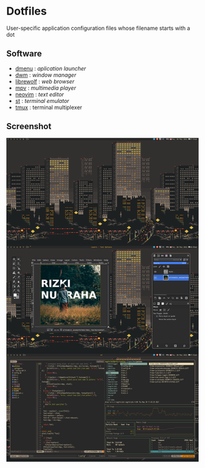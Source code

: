 Dotfiles
===
User-specific application configuration files whose filename starts with a dot

## Software
- [dmenu](https://github.com/nugrhrizki/dmenu) : _aplication launcher_
- [dwm](https://github.com/nugrhrizki/dwm) : _window manager_
- [librewolf](https://librewolf-community.gitlab.io/) : _web browser_
- [mpv](https://mpv.io/) : _multimedia player_
- [neovim](https://github.com/nugrhrizki/dotfiles/tree/main/.config/nvim) : _text editor_
- [st](https://github.com/nugrhrizki/st) : _terminal emulator_
- [tmux](https://github.com/nugrhrizki/dotfiles/tree/main/.config/tmux) : terminal multiplexer

## Screenshot
![screenshot](./_misc/screenshot.png)
